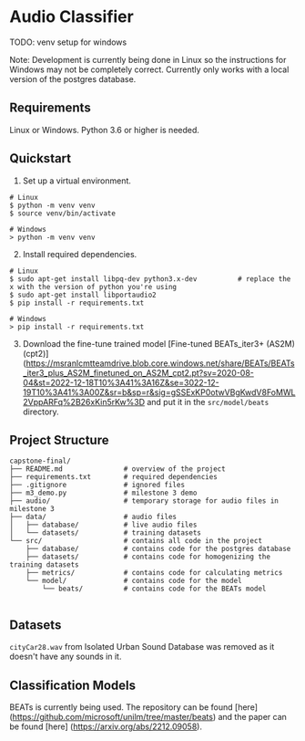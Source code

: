 # Audio Classifier
TODO: venv setup for windows

Note: Development is currently being done in Linux so the instructions for Windows may not be completely correct. Currently only works with a local version of the postgres database. 

## Requirements
Linux or Windows. Python 3.6 or higher is needed.

## Quickstart
1. Set up a virtual environment.
```
# Linux
$ python -m venv venv
$ source venv/bin/activate

# Windows
> python -m venv venv
```

2. Install required dependencies.
```
# Linux
$ sudo apt-get install libpq-dev python3.x-dev          # replace the x with the version of python you're using
$ sudo apt-get install libportaudio2
$ pip install -r requirements.txt

# Windows
> pip install -r requirements.txt
```

3. Download the fine-tune trained model [Fine-tuned BEATs_iter3+ (AS2M) (cpt2)](https://msranlcmtteamdrive.blob.core.windows.net/share/BEATs/BEATs_iter3_plus_AS2M_finetuned_on_AS2M_cpt2.pt?sv=2020-08-04&st=2022-12-18T10%3A41%3A16Z&se=3022-12-19T10%3A41%3A00Z&sr=b&sp=r&sig=gSSExKP0otwVBgKwdV8FoMWL2VppARFq%2B26xKin5rKw%3D and put it in the `src/model/beats` directory.

## Project Structure
```
capstone-final/
├── README.md               # overview of the project
├── requirements.txt        # required dependencies
├── .gitignore              # ignored files
├── m3_demo.py              # milestone 3 demo
├── audio/                  # temporary storage for audio files in milestone 3
├── data/                   # audio files 
│   ├── database/           # live audio files
│   └── datasets/           # training datasets
└── src/                    # contains all code in the project
    ├── database/           # contains code for the postgres database
    ├── datasets/           # contains code for homogenizing the training datasets
    ├── metrics/            # contains code for calculating metrics
    └── model/              # contains code for the model
        └── beats/          # contains code for the BEATs model
    
```

## Datasets
`cityCar28.wav` from Isolated Urban Sound Database was removed as it doesn't have any sounds in it. 

## Classification Models
BEATs is currently being used. The repository can be found [here] (https://github.com/microsoft/unilm/tree/master/beats) and the paper can be found [here] (https://arxiv.org/abs/2212.09058).
